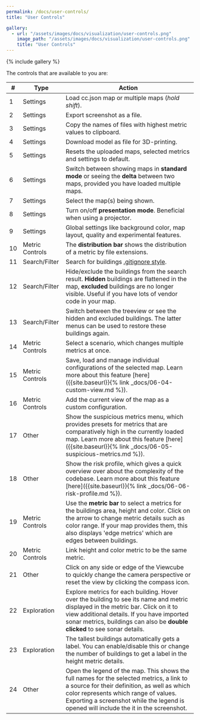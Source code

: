 ```yaml
---
permalink: /docs/user-controls/
title: "User Controls"

gallery:
  - url: "/assets/images/docs/visualization/user-controls.png"
    image_path: "/assets/images/docs/visualization/user-controls.png"
    title: "User Controls"
---
```


{% include gallery %}

The controls that are available to you are:

| #   | Type            | Action                                                                                                                                                                                                                                                                     |
| --- | --------------- | -------------------------------------------------------------------------------------------------------------------------------------------------------------------------------------------------------------------------------------------------------------------------- |
| 1   | Settings        | Load cc.json map or multiple maps (_hold shift_).                                                                                                                                                                                                                          |
| 2   | Settings        | Export screenshot as a file.                                                                                                                                                                                                                                               |
| 3   | Settings        | Copy the names of files with highest metric values to clipboard.                                                                                                                                                                                                           |
| 4   | Settings        | Download model as file for 3D-printing.                                                                                                                                                                                                                                    |
| 5   | Settings        | Resets the uploaded maps, selected metrics and settings to default.                                                                                                                                                                                                        |
| 6   | Settings        | Switch between showing maps in **standard mode** or seeing the **delta** between two maps, provided you have loaded multiple maps.                                                                                                                                         |
| 7   | Settings        | Select the map(s) being shown.                                                                                                                                                                                                                                             |
| 8   | Settings        | Turn on/off **presentation mode**. Beneficial when using a projector.                                                                                                                                                                                                      |
| 9   | Settings        | Global settings like background color, map layout, quality and experimental features.                                                                                                                                                                                      |
| 10  | Metric Controls | The **distribution bar** shows the distribution of a metric by file extensions.                                                                                                                                                                                            |
| 11  | Search/Filter   | Search for buildings [.gitignore style](https://git-scm.com/docs/gitignore).                                                                                                                                                                                               |
| 12  | Search/Filter   | Hide/exclude the buildings from the search result. **Hidden** buildings are flattened in the map, **excluded** buildings are no longer visible. Useful if you have lots of vendor code in your map.                                                                        |
| 13  | Search/Filter   | Switch between the treeview or see the hidden and excluded buildings. The latter menus can be used to restore these buildings again.                                                                                                                                       |
| 14  | Metric Controls | Select a scenario, which changes multiple metrics at once.                                                                                                                                                                                                                 |
| 15  | Metric Controls | Save, load and manage individual configurations of the selected map. Learn more about this feature [here]({{site.baseurl}}{% link _docs/06-04-custom-view.md %}).                                                                                                          |
| 16  | Metric Controls | Add the current view of the map as a custom configuration.                                                                                                                                                                                                                 |
| 17  | Other           | Show the suspicious metrics menu, which provides presets for metrics that are comparatively high in the currently loaded map. Learn more about this feature [here]({{site.baseurl}}{% link _docs/06-05-suspicious-metrics.md %}).                                          |
| 18  | Other           | Show the risk profile, which gives a quick overview over about the complexity of the codebase. Learn more about this feature [here]({{site.baseurl}}{% link _docs/06-06-risk-profile.md %}).                                                                               |
| 19  | Metric Controls | Use the **metric bar** to select a metrics for the buildings area, height and color. Click on the arrow to change metric details such as color range. If your map provides them, this also displays 'edge metrics' which are edges between buildings.                      |
| 20  | Metric Controls | Link height and color metric to be the same metric.                                                                                                                                                                                                                        |
| 21  | Other           | Click on any side or edge of the Viewcube to quickly change the camera perspective or reset the view by clicking the compass icon.                                                                                                                                         |
| 22  | Exploration     | Explore metrics for each building. Hover over the building to see its name and metric displayed in the metric bar. Click on it to view additional details. If you have imported sonar metrics, buildings can also be **double clicked** to see sonar details.              |
| 23  | Exploration     | The tallest buildings automatically gets a label. You can enable/disable this or change the number of buildings to get a label in the height metric details.                                                                                                               |
| 24  | Other           | Open the legend of the map. This shows the full names for the selected metrics, a link to a source for their definition, as well as which color represents which range of values. Exporting a screenshot while the legend is opened will include the it in the screenshot. |
